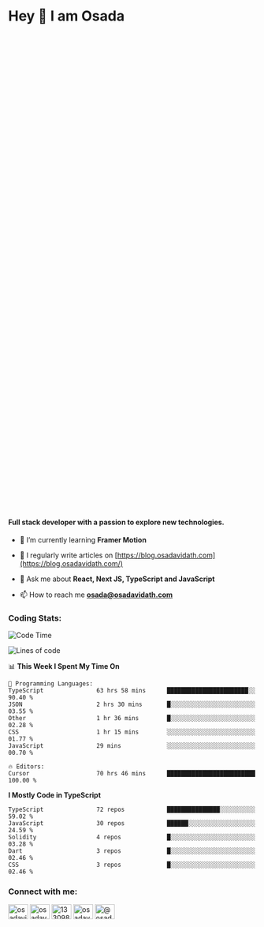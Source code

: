 <h1>Hey 👋  I am Osada</h1>
<h4 style="margin-top: 1000px;">Full stack developer with a passion to explore new technologies.</h4>


- 🌱 I’m currently learning **Framer Motion**

- 📝 I regularly write articles on [https://blog.osadavidath.com](https://blog.osadavidath.com/)

- 💬 Ask me about **React, Next JS, TypeScript and JavaScript**

- 📫 How to reach me **osada@osadavidath.com**

### Coding Stats: 

<!--START_SECTION:waka-->
![Code Time](http://img.shields.io/badge/Code%20Time-3%2C783%20hrs%2033%20mins-blue)

![Lines of code](https://img.shields.io/badge/From%20Hello%20World%20I%27ve%20Written-8.7%20million%20lines%20of%20code-blue)

📊 **This Week I Spent My Time On** 

```text
💬 Programming Languages: 
TypeScript               63 hrs 58 mins      ███████████████████████░░   90.40 % 
JSON                     2 hrs 30 mins       █░░░░░░░░░░░░░░░░░░░░░░░░   03.55 % 
Other                    1 hr 36 mins        █░░░░░░░░░░░░░░░░░░░░░░░░   02.28 % 
CSS                      1 hr 15 mins        ░░░░░░░░░░░░░░░░░░░░░░░░░   01.77 % 
JavaScript               29 mins             ░░░░░░░░░░░░░░░░░░░░░░░░░   00.70 % 

🔥 Editors: 
Cursor                   70 hrs 46 mins      █████████████████████████   100.00 % 
```

**I Mostly Code in TypeScript** 

```text
TypeScript               72 repos            ███████████████░░░░░░░░░░   59.02 % 
JavaScript               30 repos            ██████░░░░░░░░░░░░░░░░░░░   24.59 % 
Solidity                 4 repos             █░░░░░░░░░░░░░░░░░░░░░░░░   03.28 % 
Dart                     3 repos             █░░░░░░░░░░░░░░░░░░░░░░░░   02.46 % 
CSS                      3 repos             █░░░░░░░░░░░░░░░░░░░░░░░░   02.46 % 
```




<!--END_SECTION:waka-->

<h3 align="left">Connect with me:</h3>
<p align="left">
<a href="https://twitter.com/osadavc" target="blank"><img align="center" src="https://raw.githubusercontent.com/rahuldkjain/github-profile-readme-generator/master/src/images/icons/Social/twitter.svg" alt="osadavidath" height="30" width="40" /></a>
<a href="https://linkedin.com/in/osadavc" target="blank"><img align="center" src="https://raw.githubusercontent.com/rahuldkjain/github-profile-readme-generator/master/src/images/icons/Social/linked-in-alt.svg" alt="osadavc" height="30" width="40" /></a>
<a href="https://stackoverflow.com/users/13309879" target="blank"><img align="center" src="https://raw.githubusercontent.com/rahuldkjain/github-profile-readme-generator/master/src/images/icons/Social/stack-overflow.svg" alt="13309879" height="30" width="40" /></a>
<a href="https://instagram.com/osadavc" target="blank"><img align="center" src="https://raw.githubusercontent.com/rahuldkjain/github-profile-readme-generator/master/src/images/icons/Social/instagram.svg" alt="osadavc" height="30" width="40" /></a>
<a href="https://hashnode.com/@osadavc" target="blank"><img align="center" src="https://raw.githubusercontent.com/danielcranney/readme-generator/main/public/icons/socials/hashnode.svg" alt="@osadavc" height="30" width="40" /></a>
</p>
